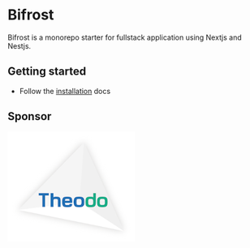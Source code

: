 # Bifrost

Bifrost is a monorepo starter for fullstack application using Nextjs and Nestjs.

## Getting started

- Follow the [installation](./docs/installation.md) docs


## Sponsor

[![Theodo](./docs/assets/Logo-theodo.png)](https://www.theodo.fr/)
